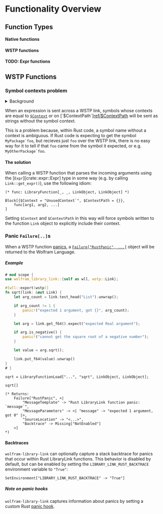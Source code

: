 # Functionality Overview

## Function Types

#### Native functions

#### WSTP functions

#### TODO: Expr functions

## WSTP Functions

### Symbol contexts problem

<details>
 <summary>
  Background
 </summary>

 In the Wolfram Language, a symbol is made up of two parts: a context, and a symbol name.
 For example, in the the symbol `` System`Plot ``, `` System` `` is the context, and `Plot`
 is the symbol name. The context denotes a collection of related symbols. For example, all
 symbols that are part of the core Wolfram Language are in the ``"System`"`` context; when
 you start a new Wolfram Language session, the default context that new symbols get created
 in is called ``"Global`"``; and so on. However, you won't often see symbol contexts
 written out explicitly in a Wolfram Language program. Instead, when a symbol name is
 entered, the system looks up that symbol name in the contexts listed in the
 [`$ContextPath`][ref/$ContextPath]: if a symbol with that name exists in one of the
 listed contexts, then the symbol name the user entered resolves to that context.

 So, for example, if the user enters the symbol name `Plot`, and ``"System`"`` is on
 `$ContextPath`, the system deduces the user was referring to the symbol ``System`Plot``.
 In this way, `$ContextPath` allows the user to user shorter symbol names to refer to
 symbols, and avoid having to write out the full context + symbol name as input.

 This shortening also works when printing symbols. For example, doing `ToString[Plot]`
 doesn't return ``"System`Plot"``, but rather just `"Plot"`. And herein lies the problem
 for WSTP functions.
</details>

When an expression is sent across a WSTP link, symbols whose contexts are equal to
[`$Context`][ref/$Context] or on [`$ContextPath`][ref/$ContextPath] will be sent as
strings without the symbol context.

This is a problem because, within Rust code, a symbol name without a context is ambiguous.
If Rust code is expecting to get the symbol ``MyPackage`foo``, but recieves just `foo`
over the WSTP link, there is no easy way for it to tell if that `foo` came from the symbol
it expected, or e.g. ``MyOtherPackage`foo``.

#### The solution

When calling a WSTP function that parses the incoming arguments using the
[`Expr`][crate::expr::Expr] type in some way (e.g. by calling `Link::get_expr()`), use
the following idiom:

```wolfram
(* func: LibraryFunction[_, _, LinkObject, LinkObject] *)

Block[{$Context = "UnusedContext`", $ContextPath = {}},
    func[arg1, arg2, ...]
]
```

Setting `$Context` and `$ContextPath` in this way will force symbols written to the
function `Link` object to explicitly include their context.

### Panic `Failure[..]`s

When a WSTP function [panics][panics], a [`Failure["RustPanic", ...]`][ref/Failure] object
will be returned to the Wolfram Language.

[panics]: https://doc.rust-lang.org/std/macro.panic.html
[ref/Failure]: https://reference.wolfram.com/language/ref/Failure.html

##### Example

```rust
# mod scope {
use wolfram_library_link::{self as wll, wstp::Link};

#[wll::export(wstp)]
fn sqrt(link: &mut Link) {
    let arg_count = link.test_head("List").unwrap();

    if arg_count != 1 {
        panic!("expected 1 argument, got {}", arg_count);
    }

    let arg = link.get_f64().expect("expected Real argument");

    if arg.is_negative() {
        panic!("cannot get the square root of a negative number");
    }

    let value = arg.sqrt();

    link.put_f64(value).unwrap()
}
# }
```

```wolfram
sqrt = LibraryFunctionLoad["...", "sqrt", LinkObject, LinkObject];

sqrt[]

(* Returns:
    Failure["RustPanic", <|
        "MessageTemplate" -> "Rust LibraryLink function panic: `message`",
        "MessageParameters" -> <| "message" -> "expected 1 argument, got 0" |>,
        "SourceLocation" -> "<...>",
        "Backtrace" -> Missing["NotEnabled"]
    >]
*)
```

#### Backtraces

`wolfram-library-link` can optionally capture a stack backtrace for panics that occur
within Rust LibraryLink functions. This behavior is disabled by default, but can be
enabled by setting the `LIBRARY_LINK_RUST_BACKTRACE` environment variable to `"True"`:

```wolfram
SetEnvironment["LIBRARY_LINK_RUST_BACKTRACE" -> "True"]
```

##### Note on panic hooks

`wolfram-library-link` captures information about panics by setting a custom Rust
[panic hook](https://doc.rust-lang.org/std/panic/fn.set_hook.html).


<!----------------->
<!-- Named links -->
<!----------------->

[ref/$Context]: https://reference.wolfram.com/language/ref/$Context.html
[ref/$ContextPath]: https://reference.wolfram.com/language/ref/$ContextPath.html